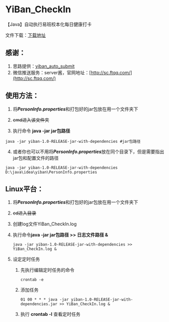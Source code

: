 # YiBan_CheckIn
【Java】自动执行易班校本化每日健康打卡

文件下载：[下载地址](https://github.com/xieyingchao/YiBan_CheckIn/releases/tag/v1.0)

## 感谢：

1. 思路提供：[yiban_auto_submit](https://github.com/looyeagee/yiban_auto_submit)
2. 微信推送服务：server酱，官网地址：[http://sc.ftqq.com/](http://sc.ftqq.com/)

## 使用方法：

1. 将***PersonInfo.properties***和打包好的jar包放在用一个文件夹下

2. ~~cmd进入该文件夹~~

3. 执行命令 **java -jar jar包路径**

```shell
java -jar yiban-1.0-RELEASE-jar-with-dependencies #jar包路径
```

4. 或者你也可以不用将***PersonInfo.properties***放在同个目录下，但是需要指出jar包和配置文件的路径

```shell
java -jar yiban-1.0-RELEASE-jar-with-dependencies D:\java\idea\yiban\PersonInfo.properties
```



## Linux平台：

1. 将***PersonInfo.properties***和打包好的jar包放在用一个文件夹下

2. ~~cd进入目录~~

3. 创建log文件YiBan_CheckIn.log

4. 执行命令**java -jar jar包路径 >> 日志文件路径 &**

   ```shell
   java -jar yiban-1.0-RELEASE-jar-with-dependencies >> YiBan_CheckIn.log &
   ```

5. 设定定时任务

   1. 先执行编辑定时任务的命令

      ```shell
      crontab -e
      ```

   2. 添加任务

      ```shell
      01 00 * * * java -jar yiban-1.0-RELEASE-jar-with-dependencies.jar >> YiBan_CheckIn.log &
      ```

   3. 执行 **crontab -l** 查看定时任务